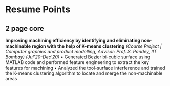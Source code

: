 # Resume Points
## 2 page core 
**Improving machining efficiency by identifying and eliminating non-machinable region with the help of K-means clustering**
*(Course Project | Computer graphics and product modelling, Advisor: Prof. S. Pandey, IIT Bombay) (Jul’20-Dec’20)*
• Generated Bezier bi-cubic surface using MATLAB code and performed feature engineering to extract the key features for machining
• Analyzed the tool-surface interference and trained the K-means clustering algorithm to locate and merge the non-machinable areas
